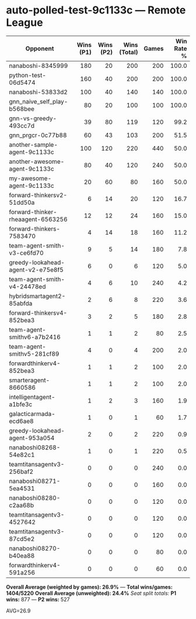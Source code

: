 # auto-polled-test-9c1133c — Remote League

| Opponent | Wins (P1) | Wins (P2) | Wins (Total) | Games | Win Rate % |
|---|---:|---:|---:|---:|---:|
| nanaboshi-8345999 | 180 | 20 | 200 | 200 | 100.0 |
| python-test-06d5474 | 160 | 40 | 200 | 200 | 100.0 |
| nanaboshi-53833d2 | 100 | 40 | 140 | 140 | 100.0 |
| gnn_naive_self_play-b568bee | 80 | 20 | 100 | 100 | 100.0 |
| gnn-vs-greedy-493cc7d | 39 | 80 | 119 | 120 | 99.2 |
| gnn_prgcr-0c77b88 | 60 | 43 | 103 | 200 | 51.5 |
| another-sample-agent-9c1133c | 100 | 120 | 220 | 440 | 50.0 |
| another-awesome-agent-9c1133c | 80 | 40 | 120 | 240 | 50.0 |
| my-awesome-agent-9c1133c | 20 | 60 | 80 | 160 | 50.0 |
| forward-thinkersv2-51dd50a | 6 | 14 | 20 | 120 | 16.7 |
| forward-thinker-rheaagent-6563256 | 12 | 12 | 24 | 160 | 15.0 |
| forward-thinkers-7583470 | 4 | 14 | 18 | 160 | 11.2 |
| team-agent-smith-v3-ce6fd70 | 9 | 5 | 14 | 180 | 7.8 |
| greedy-lookahead-agent-v2-e75e8f5 | 6 | 0 | 6 | 120 | 5.0 |
| team-agent-smith-v4-24478ed | 4 | 6 | 10 | 240 | 4.2 |
| hybridsmartagent2-85abfda | 2 | 6 | 8 | 220 | 3.6 |
| forward-thinkersv4-852bea3 | 3 | 2 | 5 | 180 | 2.8 |
| team-agent-smithv6-a7b2416 | 1 | 1 | 2 | 80 | 2.5 |
| team-agent-smithv5-281cf89 | 4 | 0 | 4 | 200 | 2.0 |
| forwardthinkerv4-852bea3 | 1 | 1 | 2 | 100 | 2.0 |
| smarteragent-8660586 | 1 | 1 | 2 | 100 | 2.0 |
| intelligentagent-a1bfe3c | 1 | 2 | 3 | 160 | 1.9 |
| galacticarmada-ecd6ae8 | 1 | 0 | 1 | 60 | 1.7 |
| greedy-lookahead-agent-953a054 | 2 | 0 | 2 | 220 | 0.9 |
| nanaboshi08268-54e82c1 | 1 | 0 | 1 | 220 | 0.5 |
| teamtitansagentv3-256baf2 | 0 | 0 | 0 | 240 | 0.0 |
| nanaboshi08271-5ea4531 | 0 | 0 | 0 | 160 | 0.0 |
| nanaboshi08280-c2aa68b | 0 | 0 | 0 | 120 | 0.0 |
| teamtitansagentv3-4527642 | 0 | 0 | 0 | 120 | 0.0 |
| teamtitansagentv3-87cd5e2 | 0 | 0 | 0 | 120 | 0.0 |
| nanaboshi08270-b40ea88 | 0 | 0 | 0 | 80 | 0.0 |
| forwardthinkerv4-591a256 | 0 | 0 | 0 | 60 | 0.0 |

**Overall Average (weighted by games): 26.9%**  —  **Total wins/games: 1404/5220**
**Overall Average (unweighted): 24.4%**
_Seat split totals:_ **P1 wins:** 877 — **P2 wins:** 527

AVG=26.9
